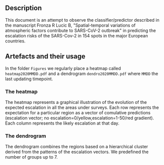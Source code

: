 ## Description
This document is an attempt to observe the classifier/predictor described in the manuscript Fronza R Lucic B, "Spatial-temporal variations of atmospheric factors contribute to SARS-CoV-2 outbreak" in predicting the escalation risks of the SARS-Cov-2  in 154 spots in the major European countries.

## Artefacts and their usage
In the folder `Figures` we regularly place a heatmap called `heatmap2020MMDD.pdf` and a dendrogram `dendro2020MMDD.pdf` where `MMDD` the last updating timepoint.

### The heatmap
The heatmap represents a graphical illustration of the evolution of the expected escalation in all the areas under surveys. Each row represents the expectation for a particular region as a vector of comulative predictions (escalation vector; no escalation=0/yellow,escalation=1-50/red gradient). Each column represents the likely escalation at that day.
### The dendrogram

The dendrogram combines the regions based on a hierarchical cluster derived from the patterns of the escalation vectors. We predefined the number of groups up to 7.